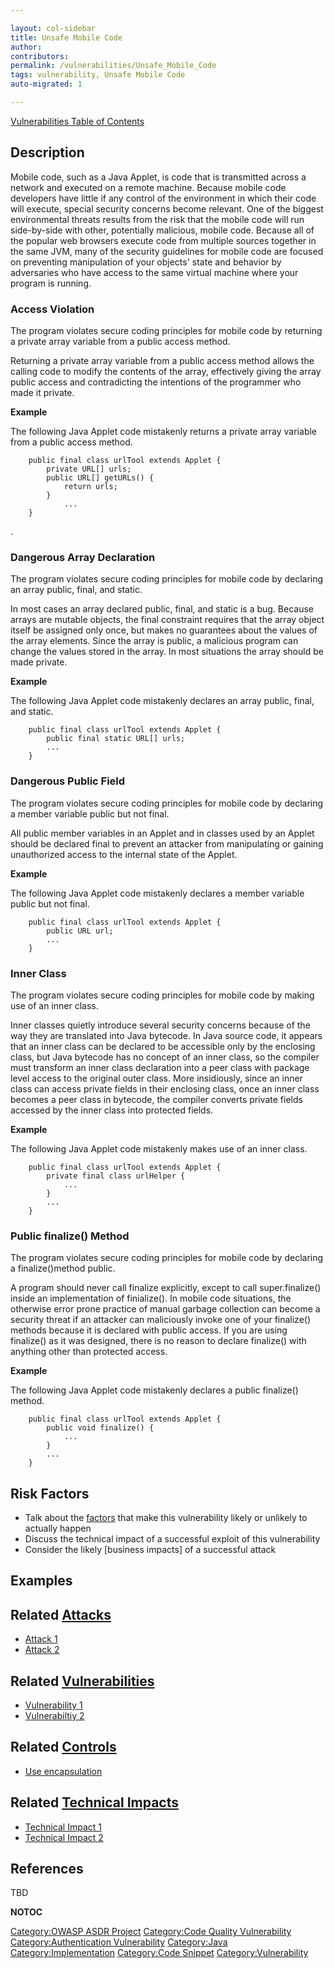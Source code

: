 ```yaml
---

layout: col-sidebar
title: Unsafe Mobile Code
author: 
contributors: 
permalink: /vulnerabilities/Unsafe_Mobile_Code
tags: vulnerability, Unsafe Mobile Code
auto-migrated: 1

---
```


[Vulnerabilities Table of Contents](ASDR_TOC_Vulnerabilities "wikilink")

## Description

Mobile code, such as a Java Applet, is code that is transmitted across a
network and executed on a remote machine. Because mobile code developers
have little if any control of the environment in which their code will
execute, special security concerns become relevant. One of the biggest
environmental threats results from the risk that the mobile code will
run side-by-side with other, potentially malicious, mobile code. Because
all of the popular web browsers execute code from multiple sources
together in the same JVM, many of the security guidelines for mobile
code are focused on preventing manipulation of your objects' state and
behavior by adversaries who have access to the same virtual machine
where your program is running.

### Access Violation

The program violates secure coding principles for mobile code by
returning a private array variable from a public access method.

Returning a private array variable from a public access method allows
the calling code to modify the contents of the array, effectively giving
the array public access and contradicting the intentions of the
programmer who made it private.

**Example**

The following Java Applet code mistakenly returns a private array
variable from a public access method.

```
    public final class urlTool extends Applet {
        private URL[] urls;
        public URL[] getURLs() {
            return urls;
        }
            ...
    }
```

.

### Dangerous Array Declaration

The program violates secure coding principles for mobile code by
declaring an array public, final, and static.

In most cases an array declared public, final, and static is a bug.
Because arrays are mutable objects, the final constraint requires that
the array object itself be assigned only once, but makes no guarantees
about the values of the array elements. Since the array is public, a
malicious program can change the values stored in the array. In most
situations the array should be made private.

**Example**

The following Java Applet code mistakenly declares an array public,
final, and static.

```
    public final class urlTool extends Applet {
        public final static URL[] urls;
        ...
    }
```

### Dangerous Public Field

The program violates secure coding principles for mobile code by
declaring a member variable public but not final.

All public member variables in an Applet and in classes used by an
Applet should be declared final to prevent an attacker from manipulating
or gaining unauthorized access to the internal state of the Applet.

**Example**

The following Java Applet code mistakenly declares a member variable
public but not final.

```
    public final class urlTool extends Applet {
        public URL url;
        ...
    }
```

### Inner Class

The program violates secure coding principles for mobile code by making
use of an inner class.

Inner classes quietly introduce several security concerns because of the
way they are translated into Java bytecode. In Java source code, it
appears that an inner class can be declared to be accessible only by the
enclosing class, but Java bytecode has no concept of an inner class, so
the compiler must transform an inner class declaration into a peer class
with package level access to the original outer class. More insidiously,
since an inner class can access private fields in their enclosing class,
once an inner class becomes a peer class in bytecode, the compiler
converts private fields accessed by the inner class into protected
fields.

**Example**

The following Java Applet code mistakenly makes use of an inner class.

```
    public final class urlTool extends Applet {
        private final class urlHelper {
            ...
        }
        ...
    }
```

### Public finalize() Method

The program violates secure coding principles for mobile code by
declaring a finalize()method public.

A program should never call finalize explicitly, except to call
super.finalize() inside an implementation of finialize(). In mobile code
situations, the otherwise error prone practice of manual garbage
collection can become a security threat if an attacker can maliciously
invoke one of your finalize() methods because it is declared with public
access. If you are using finalize() as it was designed, there is no
reason to declare finalize() with anything other than protected access.

**Example**

The following Java Applet code mistakenly declares a public finalize()
method.

```
    public final class urlTool extends Applet {
        public void finalize() {
            ...
        }
        ...
    }
```

## Risk Factors

  - Talk about the [factors](https://owasp.org/www-community/OWASP_Risk_Rating_Methodology)
    that make this vulnerability likely or unlikely to actually happen
  - Discuss the technical impact of a successful exploit of this
    vulnerability
  - Consider the likely \[business impacts\] of a successful attack

## Examples

## Related [Attacks](Attacks "wikilink")

  - [Attack 1](Attack_1 "wikilink")
  - [Attack 2](Attack_2 "wikilink")

## Related [Vulnerabilities](https://owasp.org/www-community/vulnerabilities/)

  - [Vulnerability 1](Vulnerability_1 "wikilink")
  - [Vulnerabiltiy 2](Vulnerabiltiy_2 "wikilink")

## Related [Controls](Controls "wikilink")

  - [Use encapsulation](Use_encapsulation "wikilink")

## Related [Technical Impacts](Technical_Impacts "wikilink")

  - [Technical Impact 1](Technical_Impact_1 "wikilink")
  - [Technical Impact 2](Technical_Impact_2 "wikilink")

## References

TBD

__NOTOC__

[Category:OWASP ASDR Project](Category:OWASP_ASDR_Project "wikilink")
[Category:Code Quality
Vulnerability](Category:Code_Quality_Vulnerability "wikilink")
[Category:Authentication
Vulnerability](Category:Authentication_Vulnerability "wikilink")
[Category:Java](Category:Java "wikilink")
[Category:Implementation](Category:Implementation "wikilink")
[Category:Code Snippet](Category:Code_Snippet "wikilink")
[Category:Vulnerability](Category:Vulnerability "wikilink")